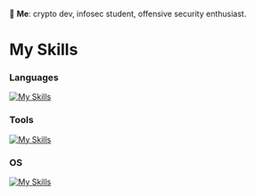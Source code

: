 💬 **Me**: crypto dev, infosec student, offensive security enthusiast.

# My Skills
### Languages
[![My Skills](https://skillicons.dev/icons?i=go,rust,java,c,cpp,lua,js,ts,bash)](https://skillicons.dev)<br/>
### Tools
[![My Skills](https://skillicons.dev/icons?i=neovim,vim,notion,kafka,redis,postgres)](https://skillicons.dev)<br/>
### OS
[![My Skills](https://skillicons.dev/icons?i=windows,linux,debian,arch,kali)](https://skillicons.dev)<br/>

<!-- # Spotify?

[![spotify-github-profile](https://spotify-github-profile.kittinanx.com/api/view?uid=4vwwzdh5g5ipsuofiqyrnvwu9&cover_image=true&theme=default&show_offline=false&background_color=000000&interchange=false&bar_color=c061cb)](https://github.com/kittinan/spotify-github-profile)
-->
